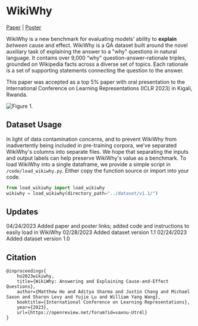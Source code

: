 # WikiWhy
[Paper](https://openreview.net/pdf?id=vaxnu-Utr4l) | [Poster](https://github.com/matt-seb-ho/WikiWhy/blob/add_load_instructions/wikiwhy_iclr23_poster.pdf)

WikiWhy is a new benchmark for evaluating models' ability to **explain** *between* cause and effect. 
WikiWhy is a QA dataset built around the novel auxiliary task of explaining the answer to a "why" questions in natural language. 
It contains over 9,000 “why” question-answer-rationale triples, grounded on Wikipedia facts across a diverse set of topics. Each rationale is a set of supporting statements connecting the question to the answer. 

This paper was accepted as a top 5% paper with oral presentation to the International Conference on Learning Representations (ICLR 2023) in Kigali, Rwanda.

![Figure 1.](https://github.com/matt-seb-ho/WikiWhy/blob/add_load_instructions/figures/poster_figure.png)

## Dataset Usage
In light of data contamination concerns, and to prevent WikiWhy from inadvertently being included in pre-training corpora, we've separated WikiWhy's columns into separate files. 
We hope that separating the inputs and output labels can help preserve WikiWhy's value as a benchmark.
To load WikiWhy into a single dataframe, we provide a simple script in `/code/load_wikiwhy.py`. 
Either copy the function source or import into your code.

```python
from load_wikiwhy import load_wikiwhy
wikiwhy = load_wikiwhy(directory_path="../dataset/v1.1/")
```

## Updates
04/24/2023 Added paper and poster links; added code and instructions to easily load in WikiWhy
02/28/2023 Added dataset version 1.1
02/24/2023 Added dataset version 1.0

## Citation
```
@inproceedings{
    ho2023wikiwhy,
    title={WikiWhy: Answering and Explaining Cause-and-Effect Questions},
    author={Matthew Ho and Aditya Sharma and Justin Chang and Michael Saxon and Sharon Levy and Yujie Lu and William Yang Wang},
    booktitle={International Conference on Learning Representations},
    year={2023},
    url={https://openreview.net/forum?id=vaxnu-Utr4l}
}
```
